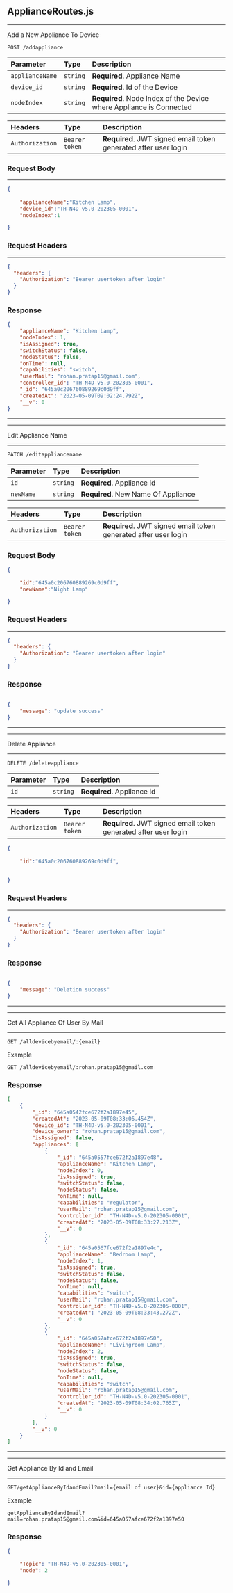 ## ApplianceRoutes.js
---

Add a New Appliance To Device

```http
POST /addappliance
```

| Parameter         | Type     | Description                             |
| :---------------- | :------- | :-------------------------------------- |
|  `applianceName`  |  `string`|   **Required**. Appliance Name          |
| `device_id`       | `string` | **Required**. Id of the Device          |
|`nodeIndex`        |  `string`|  **Required**. Node Index of the Device where Appliance is Connected|     


| Headers         | Type           | Description                                                           |
| :-------------- | :------------- | :-------------------------------------------------------------------- |
| `Authorization` | `Bearer token` | **Required**. JWT signed email token generated after user login       |


### Request Body

---

```json
{   
    
    "applianceName":"Kitchen Lamp",
    "device_id":"TH-N4D-v5.0-202305-0001",
    "nodeIndex":1

}

```

### Request Headers

---

```json
{
  "headers": {
    "Authorization": "Bearer usertoken after login"
  }
}
```


### Response
```json
{
    "applianceName": "Kitchen Lamp",
    "nodeIndex": 1,
    "isAssigned": true,
    "switchStatus": false,
    "nodeStatus": false,
    "onTime": null,
    "capabilities": "switch",
    "userMail": "rohan.pratap15@gmail.com",
    "controller_id": "TH-N4D-v5.0-202305-0001",
    "_id": "645a0c206760889269c0d9ff",
    "createdAt": "2023-05-09T09:02:24.792Z",
    "__v": 0
}
```

---
---

Edit Appliance Name 

---
```http
PATCH /editappliancename
```

| Parameter         | Type     | Description                             |
| :---------------- | :------- | :-------------------------------------- |
|  `id`             |  `string`|   **Required**. Appliance id            |
| `newName`         | `string` | **Required**. New Name Of Appliance     |


| Headers         | Type           | Description                                                           |
| :-------------- | :------------- | :-------------------------------------------------------------------- |
| `Authorization` | `Bearer token` | **Required**. JWT signed email token generated after user login       |

### Request Body

```json
{
    
    "id":"645a0c206760889269c0d9ff",
    "newName":"Night Lamp"

}
```

### Request Headers

---

```json
{
  "headers": {
    "Authorization": "Bearer usertoken after login"
  }
}
```

### Response

```json

{
    "message": "update success"
}
```

---
---

Delete Appliance

---
```http
DELETE /deleteappliance
```

| Parameter         | Type     | Description                             |
| :---------------- | :------- | :-------------------------------------- |
|  `id`             |  `string`|   **Required**. Appliance id            |



| Headers         | Type           | Description                                                           |
| :-------------- | :------------- | :-------------------------------------------------------------------- |
| `Authorization` | `Bearer token` | **Required**. JWT signed email token generated after user login       |

```json
{
    
    "id":"645a0c206760889269c0d9ff",
    

}
```

### Request Headers

---

```json
{
  "headers": {
    "Authorization": "Bearer usertoken after login"
  }
}
```

### Response

```json

{
    "message": "Deletion success"
}
```
---
---

Get All Appliance Of User By Mail

---

```http
GET /alldevicebyemail/:{email}
```

Example

```http
GET /alldevicebyemail/:rohan.pratap15@gmail.com
```

### Response

```json
[
    {
        "_id": "645a0542fce672f2a1897e45",
        "createdAt": "2023-05-09T08:33:06.454Z",
        "device_id": "TH-N4D-v5.0-202305-0001",
        "device_owner": "rohan.pratap15@gmail.com",
        "isAssigned": false,
        "appliances": [
            {
                "_id": "645a0557fce672f2a1897e48",
                "applianceName": "Kitchen Lamp",
                "nodeIndex": 0,
                "isAssigned": true,
                "switchStatus": false,
                "nodeStatus": false,
                "onTime": null,
                "capabilities": "regulator",
                "userMail": "rohan.pratap15@gmail.com",
                "controller_id": "TH-N4D-v5.0-202305-0001",
                "createdAt": "2023-05-09T08:33:27.213Z",
                "__v": 0
            },
            {
                "_id": "645a0567fce672f2a1897e4c",
                "applianceName": "Bedroom Lamp",
                "nodeIndex": 1,
                "isAssigned": true,
                "switchStatus": false,
                "nodeStatus": false,
                "onTime": null,
                "capabilities": "switch",
                "userMail": "rohan.pratap15@gmail.com",
                "controller_id": "TH-N4D-v5.0-202305-0001",
                "createdAt": "2023-05-09T08:33:43.272Z",
                "__v": 0
            },
            {
                "_id": "645a057afce672f2a1897e50",
                "applianceName": "Livingroom Lamp",
                "nodeIndex": 2,
                "isAssigned": true,
                "switchStatus": false,
                "nodeStatus": false,
                "onTime": null,
                "capabilities": "switch",
                "userMail": "rohan.pratap15@gmail.com",
                "controller_id": "TH-N4D-v5.0-202305-0001",
                "createdAt": "2023-05-09T08:34:02.765Z",
                "__v": 0
            }
        ],
        "__v": 0
    }
]
```

---
---

Get Appliance By Id and Email

---

```http
GET/getApplianceByIdandEmail?mail={email of user}&id={appliance Id}
```

Example
```http
getApplianceByIdandEmail?mail=rohan.pratap15@gmail.com&id=645a057afce672f2a1897e50
```

### Response

```json
{
    
    "Topic": "TH-N4D-v5.0-202305-0001",
    "node": 2

}
```








     


